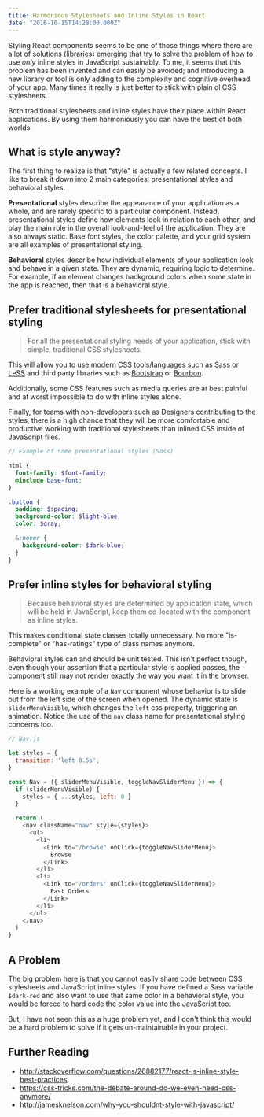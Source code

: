 ```yaml
---
title: Harmonious Stylesheets and Inline Styles in React
date: "2016-10-15T14:28:00.000Z"
---
```


Styling React components seems to be one of those things where there are a lot of solutions
([libraries](https://github.com/FormidableLabs/radium/blob/master/docs/comparison/README.md))
emerging that try to solve the problem of how to use _only_ inline styles in JavaScript sustainably.
To me, it seems that this problem has been invented and can easily be avoided; and introducing a new
library or tool is only adding to the complexity and cognitive overhead of your app. Many times it
really is just better to stick with plain ol CSS stylesheets.

Both traditional stylesheets and inline styles have their place within React applications. By using
them harmoniously you can have the best of both worlds.

<!-- more -->

## What is style anyway?

The first thing to realize is that "style" is actually a few related concepts. I like to break it
down into 2 main categories: presentational styles and behavioral styles.

**Presentational** styles describe the appearance of your application as a whole, and are rarely
specific to a particular component. Instead, presentational styles define how elements look in
relation to each other, and play the main role in the overall look-and-feel of the application. They
are also always static. Base font styles, the color palette, and your grid system are all examples
of presentational styling.

**Behavioral** styles describe how individual elements of your application look and behave in a
given state. They are dynamic, requiring logic to determine. For example, if an element changes
background colors when some state in the app is reached, then that is a behavioral style.

## Prefer traditional stylesheets for presentational styling

> For all the presentational styling needs of your application, stick with simple, traditional CSS
> stylesheets.

This will allow you to use modern CSS tools/languages such as [Sass](http://sass-lang.com) or
[LeSS](http://lesscss.org) and third party libraries such as [Bootstrap](http://getbootstrap.com/)
or [Bourbon](http://bourbon.io/).

Additionally, some CSS features such as media queries are at best painful and at worst impossible to
do with inline styles alone.

Finally, for teams with non-developers such as Designers contributing to the styles, there is a high
chance that they will be more comfortable and productive working with traditional stylesheets than
inlined CSS inside of JavaScript files.

```scss
// Example of some presentational styles (Sass)

html {
  font-family: $font-family;
  @include base-font;
}

.button {
  padding: $spacing;
  background-color: $light-blue;
  color: $gray;

  &:hover {
    background-color: $dark-blue;
  }
}
```

## Prefer inline styles for behavioral styling

> Because behavioral styles are determined by application state, which will be held in JavaScript,
> keep them co-located with the component as inline styles.

This makes conditional state classes totally unnecessary. No more "is-complete" or "has-ratings"
type of class names anymore.

Behavioral styles can and should be unit tested. This isn't perfect though, even though your
assertion that a particular style is applied passes, the component still may not render exactly the
way you want it in the browser.

Here is a working example of a `Nav` component whose behavior is to slide out from the left side of
the screen when opened. The dynamic state is `sliderMenuVisible`, which changes the `left` css
property, triggering an animation. Notice the use of the `nav` class name for presentational styling
concerns too.

```javascript
// Nav.js

let styles = {
  transition: 'left 0.5s',
}

const Nav = ({ sliderMenuVisible, toggleNavSliderMenu }) => {
  if (sliderMenuVisible) {
    styles = { ...styles, left: 0 }
  }

  return (
    <nav className="nav" style={styles}>
      <ul>
        <li>
          <Link to="/browse" onClick={toggleNavSliderMenu}>
            Browse
          </Link>
        </li>
        <li>
          <Link to="/orders" onClick={toggleNavSliderMenu}>
            Past Orders
          </Link>
        </li>
      </ul>
    </nav>
  )
}
```

## A Problem

The big problem here is that you cannot easily share code between CSS stylesheets and JavaScript
inline styles. If you have defined a Sass variable `$dark-red` and also want to use that same color
in a behavioral style, you would be forced to hard code the color value into the JavaScript too.

But, I have not seen this as a huge problem yet, and I don't think this would be a hard problem to
solve if it gets un-maintainable in your project.

## Further Reading

* <http://stackoverflow.com/questions/26882177/react-js-inline-style-best-practices>
* <https://css-tricks.com/the-debate-around-do-we-even-need-css-anymore/>
* <http://jamesknelson.com/why-you-shouldnt-style-with-javascript/>

